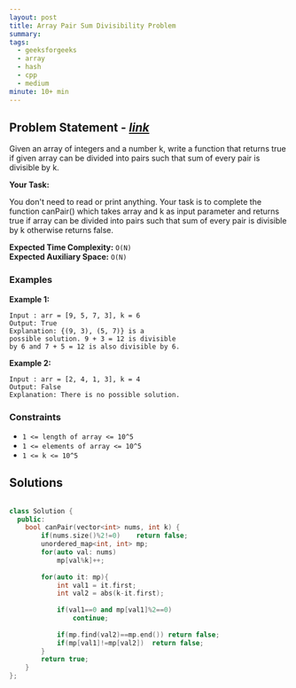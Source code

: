 ```yaml
---
layout: post
title: Array Pair Sum Divisibility Problem
summary:
tags:
  - geeksforgeeks
  - array
  - hash
  - cpp
  - medium
minute: 10+ min
---
```


## Problem Statement - [_link_](https://practice.geeksforgeeks.org/problems/array-pair-sum-divisibility-problem3257/1?page=4&curated[]=1&sortBy=submissions)

Given an array of integers and a number k, write a function that returns true if given array can be divided into pairs such that sum of every pair is divisible by k.

**Your Task:**

You don't need to read or print anything. Your task is to complete the function canPair() which takes array and k as input parameter and returns true if array can be divided into pairs such that sum of every pair is divisible by k otherwise returns false.

**Expected Time Complexity:** `O(N)`  
**Expected Auxiliary Space:** `O(N)`

### Examples

**Example 1:**

```
Input : arr = [9, 5, 7, 3], k = 6
Output: True
Explanation: {(9, 3), (5, 7)} is a 
possible solution. 9 + 3 = 12 is divisible
by 6 and 7 + 5 = 12 is also divisible by 6.

```

**Example 2:**

```
Input : arr = [2, 4, 1, 3], k = 4
Output: False
Explanation: There is no possible solution.
```

### Constraints

- `1 <= length of array <= 10^5`
- `1 <= elements of array <= 10^5`
- `1 <= k <= 10^5`

## Solutions

```cpp

class Solution {
  public:
    bool canPair(vector<int> nums, int k) {
        if(nums.size()%2!=0)    return false;
        unordered_map<int, int> mp;
        for(auto val: nums)
            mp[val%k]++;
        
        for(auto it: mp){
            int val1 = it.first;
            int val2 = abs(k-it.first);
            
            if(val1==0 and mp[val1]%2==0)
                continue;
            
            if(mp.find(val2)==mp.end()) return false;
            if(mp[val1]!=mp[val2])  return false;
        }
        return true;
    }
};

```
